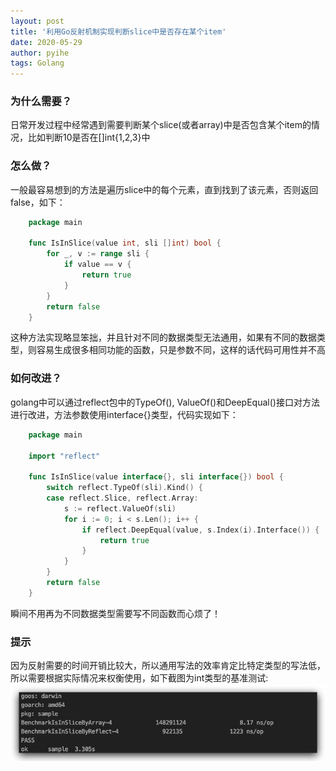 ```yaml
---
layout: post
title: '利用Go反射机制实现判断slice中是否存在某个item'
date: 2020-05-29
author: pyihe
tags: Golang
---
```


### 为什么需要？

日常开发过程中经常遇到需要判断某个slice(或者array)中是否包含某个item的情况，比如判断10是否在[]int{1,2,3}中

### 怎么做？
一般最容易想到的方法是遍历slice中的每个元素，直到找到了该元素，否则返回false，如下：
```go
    package main

    func IsInSlice(value int, sli []int) bool {
    	for _, v := range sli {
    		if value == v {
    			return true
    		}
    	}
    	return false
    }
```
这种方法实现略显笨拙，并且针对不同的数据类型无法通用，如果有不同的数据类型，则容易生成很多相同功能的函数，只是参数不同，这样的话代码可用性并不高

### 如何改进？
golang中可以通过reflect包中的TypeOf(), ValueOf()和DeepEqual()接口对方法进行改进，方法参数使用interface{}类型，代码实现如下：
```go
    package main

    import "reflect"    

    func IsInSlice(value interface{}, sli interface{}) bool {
	    switch reflect.TypeOf(sli).Kind() {
	    case reflect.Slice, reflect.Array:
		    s := reflect.ValueOf(sli)
		    for i := 0; i < s.Len(); i++ {
			    if reflect.DeepEqual(value, s.Index(i).Interface()) {
				    return true
			    }
		    }
	    }
	    return false
    }
```
瞬间不用再为不同数据类型需要写不同函数而心烦了！

### 提示
因为反射需要的时间开销比较大，所以通用写法的效率肯定比特定类型的写法低，所以需要根据实际情况来权衡使用，如下截图为int类型的基准测试: 
![](/assets/img/2020-05-29/基准测试.jpg)
